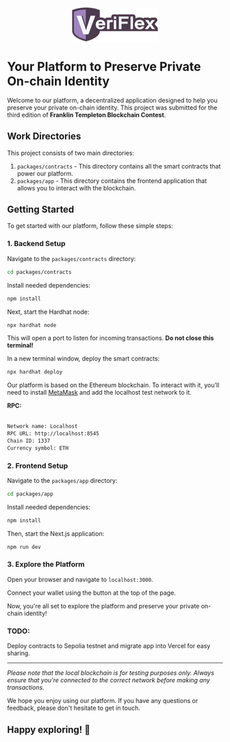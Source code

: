 
<p align="center">
  <img src="docs/veriflex-logo.svg" alt="SVG Logo" width="200"> <!-- Adjust the width value as needed -->
</p>

# Your Platform to Preserve Private On-chain Identity



Welcome to our platform, a decentralized application designed to help you preserve your private on-chain identity. This project was submitted for the third edition of **Franklin Templeton Blockchain Contest**.

## Work Directories

This project consists of two main directories:

1. `packages/contracts` - This directory contains all the smart contracts that power our platform.
2. `packages/app` - This directory contains the frontend application that allows you to interact with the blockchain.

## Getting Started

To get started with our platform, follow these simple steps:

### 1. Backend Setup

Navigate to the `packages/contracts` directory:

```bash
cd packages/contracts
```

Install needed dependencies:

```bash
npm install
```

Next, start the Hardhat node:

```bash
npx hardhat node
```

This will open a port to listen for incoming transactions. **Do not close this terminal!**

In a new terminal window, deploy the smart contracts:

```bash
npx hardhat deploy
```

Our platform is based on the Ethereum blockchain. To interact with it, you'll need to install [MetaMask](https://metamask.io/) and add the localhost test network to it.

**RPC:**

```bash

Network name: Localhost
RPC URL: http://localhost:8545
Chain ID: 1337
Currency symbol: ETH

```

### 2. Frontend Setup

Navigate to the `packages/app` directory:

```bash
cd packages/app
```

Install needed dependencies:

```bash
npm install
```

Then, start the Next.js application:

```bash
npm run dev
```

### 3. Explore the Platform

Open your browser and navigate to `localhost:3000`.

Connect your wallet using the button at the top of the page.

Now, you're all set to explore the platform and preserve your private on-chain identity!

### TODO:
Deploy contracts to Sepolia testnet and migrate app into Vercel for easy sharing.

---

*Please note that the local blockchain is for testing purposes only. Always ensure that you're connected to the correct network before making any transactions.*

We hope you enjoy using our platform. If you have any questions or feedback, please don't hesitate to get in touch.

## Happy exploring! 🚀
